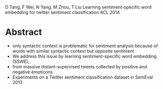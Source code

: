 D Tang, F Wei, N Yang, M Zhou, T Liu
Learning sentiment-specific word embedding for twitter sentiment classification
ACL 2014

# Abstract

* only syntactic context is problematic for sentiment analysis
  because of words with similar syntactic context but opposite sentiment
* We address this issue by learning sentiment-specific word embedding (SSWE),
* from massive distant-supervised tweets
  collected by positive and negative emoticons
* Experiments on a Twitter sentiment classification dataset in SemEval 2013
